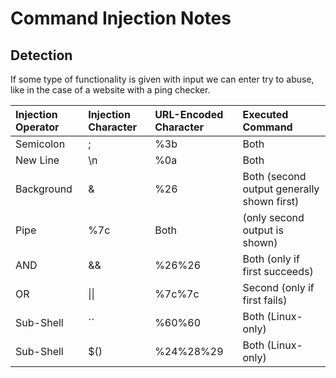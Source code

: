 # Command Injection Notes

## Detection

If some type of functionality is given with input we can enter try to abuse, like in the case of a website with a ping checker.

|Injection Operator|	Injection Character |	URL-Encoded Character 	|Executed Command|
|:----|:----|:----|:----|
|Semicolon |	; 	|%3b |	Both|
|New Line| 	\n |	%0a 	|Both|
|Background| 	& 	|%26 	|Both (second output generally shown first)|
|Pipe 	| 	%7c 	|Both |(only second output is shown)|
|AND 	|&& 	|%26%26 	|Both (only if first succeeds)|
|OR 	|\|\| |	%7c%7c| 	Second (only if first fails)|
|Sub-Shell |	`` 	|%60%60 	|Both (Linux-only)|
|Sub-Shell| 	$() 	|%24%28%29 	|Both (Linux-only)|
